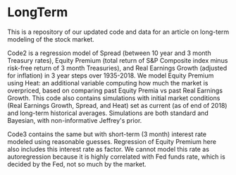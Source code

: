 # LongTerm
This is a repository of our updated code and data for an article on long-term modeling of the stock market.

Code2 is a regression model of Spread (between 10 year and 3 month Treasury rates), Equity Premium (total return of S&P Composite index minus risk-free return of 3 month Treasuries), and Real Earnings Growth (adjusted for inflation) in 3 year steps over 1935-2018. We model Equity Premium using Heat: an additional variable computing how much the market is overpriced, based on comparing past Equity Premia vs past Real Earnings Growth. This code also contains simulations with initial market conditions (Real Earnings Growth, Spread, and Heat) set as current (as of end of 2018) and long-term historical averages. Simulations are both standard and Bayesian, with non-informative Jeffrey's prior. 

Code3 contains the same but with short-term (3 month) interest rate modeled using reasonable guesses. Regression of Equity Premium here also includes this interest rate as factor. We cannot model this rate as autoregression because it is highly correlated with Fed funds rate, which is decided by the Fed, not so much by the market.
